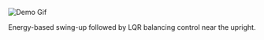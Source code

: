 ![Demo Gif](./assets/pend-ani.gif)

Energy-based swing-up followed by LQR balancing control near the upright.

